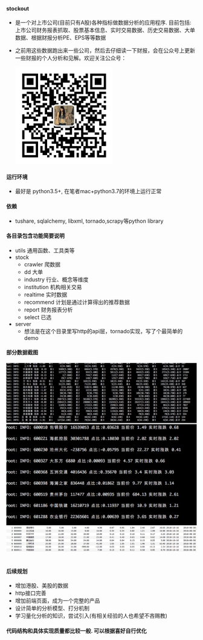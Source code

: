 #### stockout 
+ 是一个对上市公司(目前只有A股)各种指标做数据分析的应用程序. 目前包括: 上市公司财务报表抓取、股票基本信息、实时交易数据、历史交易数据、大单数据、根据财报分析PE、EPS等等数据

+ 之前用这些数据跑出来一些公司，然后去仔细读一下财报，会在公众号上更新一些财报的个人分析和见解。欢迎关注公众号：

  ![./docs/images/mp_qrcode.jpg](./docs/images/mp_qrcode.jpg)

#### 运行环境
+ 最好是 python3.5+, 在笔者mac+python3.7的环境上运行正常

#### 依赖
+ tushare, sqlalchemy, libxml, tornado,scrapy等python library

#### 各目录包含功能简要说明
+ utils 通用函数、工具类等
+ stock
    + crawler 爬数据
    + dd 大单
    + industry 行业、概念等维度
    + institution 机构相关交易
    + realtime 实时数据
    + recommend 计划是通过计算得出的推荐数据
    + report 财务报表分析
    + select 已选
+ server
    + 想法是在这个目录里写http的api层，tornado实现，写了个最简单的demo
    
#### 部分数据截图
![实时交易](./docs/images/1.jpeg)
![实时大单](./docs/images/2.jpeg)
![按最近4次报表算的实时pe\eps](./docs/images/3.jpeg)
​    

#### 后续规划
+ 增加港股、美股的数据
+ http接口完善
+ 增加前端页面，成为一个完整的产品
+ 设计简单的分析模型、打分机制
+ 学习量化分析的知识，尝试引入(有相关经验的人也希望不吝赐教)

#### 代码结构和具体实现质量都比较一般. 可以根据喜好自行优化

